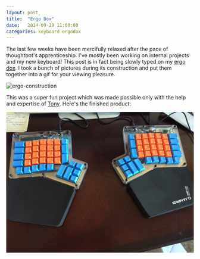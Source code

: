 ```yaml
---
layout: post
title:  "Ergo Dox"
date:   2014-09-29 11:00:00
categories: keyboard ergodox
---
```


The last few weeks have been mercifully relaxed after the pace of thoughtbot's
apprenticeship. I've mostly been working on internal projects and my new
keyboard! This post is in fact being slowly typed on my
[ergo dox](https://www.massdrop.com/buy/ergodox). I took a bunch of pictures
during its construction and put them together into a gif for your viewing
pleasure.

![ergo-construction][ergo-construction]

This was a super fun project which was made possible only with the help and
expertise of [Tony](https://twitter.com/TonyD256). Here's the finished product:

![ergo-finished][ergo-finished]

[ergo-construction]:/img/ergo-dox-construction-25.gif
[ergo-finished]:/img/ergo-dox-finished.jpg
